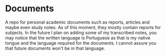 # Documents
A repo for personal academic documents such as reports, articles and maybe even study notes. As of this moment, they mostly contain reports for subjects.
In the future I plan on adding some of my transcribed notes, you may notice that the written language is Portuguese as that is my native tongue and the language required for the documents.
I cannot assure you that future documents won't be in that language.
